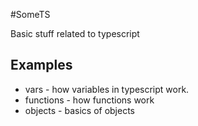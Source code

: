 #SomeTS

Basic stuff related to typescript



## Examples

- vars - how variables in typescript work.
- functions - how functions work
- objects - basics of objects